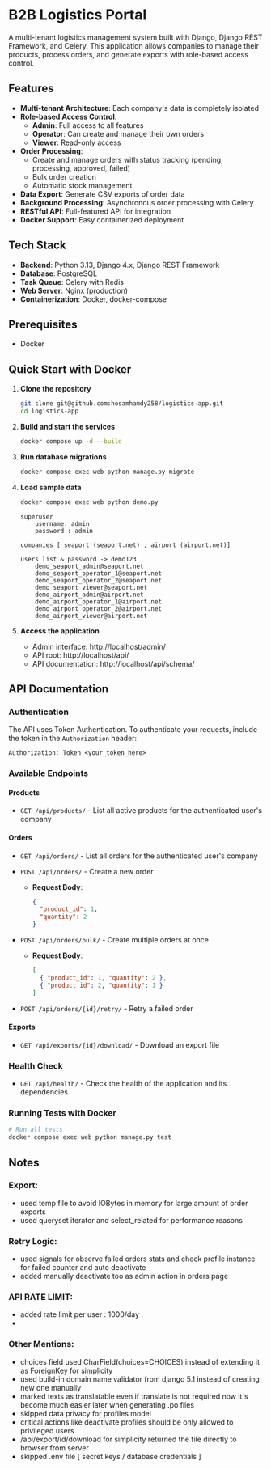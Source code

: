# B2B Logistics Portal

A multi-tenant logistics management system built with Django, Django REST Framework, and Celery. This application allows companies to manage their products, process orders, and generate exports with role-based access control.

## Features

- **Multi-tenant Architecture**: Each company's data is completely isolated
- **Role-based Access Control**:
  - **Admin**: Full access to all features
  - **Operator**: Can create and manage their own orders
  - **Viewer**: Read-only access
- **Order Processing**:
  - Create and manage orders with status tracking (pending, processing, approved, failed)
  - Bulk order creation
  - Automatic stock management
- **Data Export**: Generate CSV exports of order data
- **Background Processing**: Asynchronous order processing with Celery
- **RESTful API**: Full-featured API for integration
- **Docker Support**: Easy containerized deployment

## Tech Stack

- **Backend**: Python 3.13, Django 4.x, Django REST Framework
- **Database**: PostgreSQL
- **Task Queue**: Celery with Redis
- **Web Server**: Nginx (production)
- **Containerization**: Docker, docker-compose

## Prerequisites

- Docker

## Quick Start with Docker

1. **Clone the repository**

   ```bash
   git clone git@github.com:hosamhamdy258/logistics-app.git
   cd logistics-app
   ```

2. **Build and start the services**

   ```bash
   docker compose up -d --build
   ```

3. **Run database migrations**

   ```bash
   docker compose exec web python manage.py migrate
   ```

4. **Load sample data**

   ```bash
   docker compose exec web python demo.py
   ```

    ```
    superuser 
        username: admin
        password : admin

    companies [ seaport (seaport.net) , airport (airport.net)]

    users list & password -> demo123
        demo_seaport_admin@seaport.net
        demo_seaport_operator_1@seaport.net
        demo_seaport_operator_2@seaport.net
        demo_seaport_viewer@seaport.net
        demo_airport_admin@airport.net
        demo_airport_operator_1@airport.net
        demo_airport_operator_2@airport.net
        demo_airport_viewer@airport.net

    ```

5. **Access the application**
   - Admin interface: http://localhost/admin/
   - API root: http://localhost/api/
   - API documentation: http://localhost/api/schema/

## API Documentation

### Authentication

The API uses Token Authentication. To authenticate your requests, include the token in the `Authorization` header:

```
Authorization: Token <your_token_here>
```

### Available Endpoints

#### Products

- `GET /api/products/` - List all active products for the authenticated user's company

#### Orders

- `GET /api/orders/` - List all orders for the authenticated user's company

- `POST /api/orders/` - Create a new order

  - **Request Body**:
    ```json
    {
      "product_id": 1,
      "quantity": 2
    }
    ```

- `POST /api/orders/bulk/` - Create multiple orders at once

  - **Request Body**:
    ```json
    [
      { "product_id": 1, "quantity": 2 },
      { "product_id": 2, "quantity": 1 }
    ]
    ```

- `POST /api/orders/{id}/retry/` - Retry a failed order

#### Exports

- `GET /api/exports/{id}/download/` - Download an export file

### Health Check

- `GET /api/health/` - Check the health of the application and its dependencies

### Running Tests with Docker

```bash
# Run all tests
docker compose exec web python manage.py test
```

## Notes

### Export:

- used temp file to avoid IOBytes in memory for large amount of order exports
- used queryset iterator and select_related for performance reasons

### Retry Logic:

- used signals for observe failed orders stats and check profile instance for failed counter and auto deactivate
- added manually deactivate too as admin action in orders page

### API RATE LIMIT:

- added rate limit per user : 1000/day
-

### Other Mentions:

- choices field used CharField(choices=CHOICES) instead of extending it as ForeignKey for simplicity
- used build-in domain name validator from django 5.1 instead of creating new one manually
- marked texts as translatable even if translate is not required now it's become much easier later when generating .po files
- skipped data privacy for profiles model
- critical actions like deactivate profiles should be only allowed to privileged users
- /api/export/id/download for simplicity returned the file directly to browser from server
- skipped .env file [ secret keys / database credentials ]
